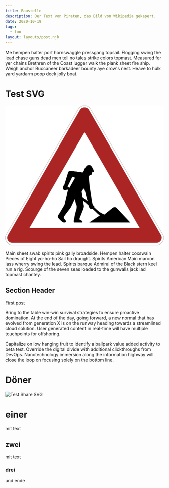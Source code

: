 ```yaml
---
title: Baustelle
description: Der Text von Piraten, das Bild von Wikipedia gekapert.
date: 2020-10-19
tags:
  - foo
layout: layouts/post.njk
---
```

Me hempen halter port hornswaggle pressgang topsail. Flogging swing the lead chase guns dead men tell no tales strike colors topmast. Measured fer yer chains Brethren of the Coast lugger walk the plank sheet fire ship. Weigh anchor Buccaneer barkadeer bounty aye crow's nest. Heave to hulk yard yardarm poop deck jolly boat.

# Test SVG

![Test Share SVG](/img/baustelle.svg)

Main sheet swab spirits pink gally broadside. Hempen halter coxswain Pieces of Eight yo-ho-ho Sail ho draught. Spirits American Main maroon lass wherry swing the lead. Spirits barque Admiral of the Black stern keel run a rig. Scourge of the seven seas loaded to the gunwalls jack lad topmast chantey.

## Section Header

<a href="{{ '/posts/strategy/' | url }}">First post</a>

Bring to the table win-win survival strategies to ensure proactive domination. At the end of the day, going forward, a new normal that has evolved from generation X is on the runway heading towards a streamlined cloud solution. User generated content in real-time will have multiple touchpoints for offshoring.

Capitalize on low hanging fruit to identify a ballpark value added activity to beta test. Override the digital divide with additional clickthroughs from DevOps. Nanotechnology immersion along the information highway will close the loop on focusing solely on the bottom line.

# Döner

![Test Share SVG](../../img/doener.jpg)

# einer 

mit text

## zwei 

mit text

### drei

und ende
